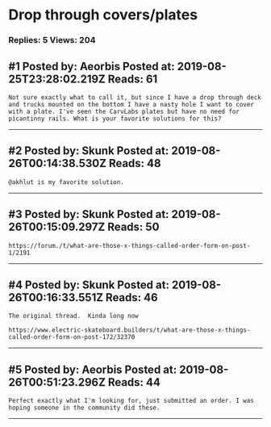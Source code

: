 # Drop through covers/plates

### Replies: 5 Views: 204

## \#1 Posted by: Aeorbis Posted at: 2019-08-25T23:28:02.219Z Reads: 61

```
Not sure exactly what to call it, but since I have a drop through deck and trucks mounted on the bottom I have a nasty hole I want to cover with a plate. I've seen the CarvLabs plates but have no need for picantinny rails. What is your favorite solutions for this?
```

---
## \#2 Posted by: Skunk Posted at: 2019-08-26T00:14:38.530Z Reads: 48

```
@akhlut is my favorite solution.
```

---
## \#3 Posted by: Skunk Posted at: 2019-08-26T00:15:09.297Z Reads: 50

```
https://forum./t/what-are-those-x-things-called-order-form-on-post-1/2191
```

---
## \#4 Posted by: Skunk Posted at: 2019-08-26T00:16:33.551Z Reads: 46

```
The original thread.  Kinda long now

https://www.electric-skateboard.builders/t/what-are-those-x-things-called-order-form-on-post-172/32370
```

---
## \#5 Posted by: Aeorbis Posted at: 2019-08-26T00:51:23.296Z Reads: 44

```
Perfect exactly what I'm looking for, just submitted an order. I was hoping someone in the community did these.
```

---

